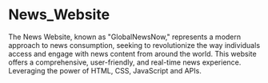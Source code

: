 # News_Website
The News Website, known as "GlobalNewsNow," represents a modern approach to news consumption, seeking to revolutionize the way individuals access and engage with news content from around the world. This website offers a comprehensive, user-friendly, and real-time news experience. Leveraging the power of HTML, CSS, JavaScript and APIs. 
